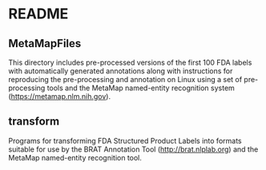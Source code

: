 # README

## MetaMapFiles

This directory includes pre-processed versions of the first 100 FDA
labels with automatically generated annotations along with
instructions for reproducing the pre-processing and annotation on
Linux using a set of pre-processing tools and the MetaMap named-entity
recognition system (https://metamap.nlm.nih.gov).

## transform

Programs for transforming FDA Structured Product Labels into formats
suitable for use by the BRAT Annotation Tool (http://brat.nlplab.org) and the
MetaMap named-entity recognition tool.

